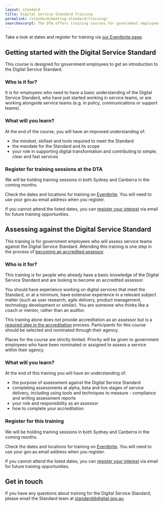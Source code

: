 ```yaml
---
layout: standard
title: Digital Service Standard Training
permalink: /standard/meeting-standard/training/
searchexcerpt: The DTA offers training courses for government employees to help service teams meet the Digital Service Standard.
---
```


Take a look at dates and register for training via [our Eventbrite page](https://www.eventbrite.com.au/o/digital-transformation-agency-8025584572).

## Getting started with the Digital Service Standard

This course is designed for government employees to get an introduction to the Digital Service Standard. 

### Who is it for?

It is for employees who need to have a basic understanding of the Digital Service Standard, who have just started working in service teams, or are working alongside service teams (e.g. in policy, communications or support teams). 

### What will you learn?

At the end of the course, you will have an improved understanding of: 

- the mindset, skillset and tools required to meet the Standard
- the mandate for the Standard and its scope 
- your role in supporting digital transformation and contributing to simple, clear and fast services

### Register for training sessions at the DTA

We will be holding training sessions in both Sydney and Canberra in the coming months. 

Check the dates and locations for training on [Eventbrite](https://www.eventbrite.com.au/o/digital-transformation-agency-8025584572). You will need to use your gov.au email address when you register.

If you cannot attend the listed dates, you can [register your interest](mailto:standard@digital.gov.au) via email for future training opportunities. 

## Assessing against the Digital Service Standard

This training is for government employees who will assess service teams against the Digital Service Standard. Attending this training is one step in the process of [becoming an accredited assessor](https://www.dta.gov.au/standard/meeting-standard/becoming-an-assessor). 

### Who is it for?

This training is for people who already have a basic knowledge of the Digital Service Standard and are looking to become an accredited assessor. 

You should have experience working on digital services that meet the Standard, or at a minimum, have extensive experience in a relevant subject matter (such as user research, agile delivery, product management, technology development or similar). You are someone who thinks like a coach or mentor, rather than an auditor. 

This training alone does not provide accreditation as an assessor but is a [required step in the accreditation](https://www.dta.gov.au/standard/meeting-standard/becoming-an-assessor) process. Participants for this course should be selected and nominated through their agency.

Places for the course are strictly limited. Priority will be given to government employees who have been nominated or assigned to assess a service within their agency.

### What will you learn? 

At the end of this training you will have an understanding of: 

- the purpose of assessment against the Digital Service Standard 
- completing assessments at alpha, beta and live stages of service delivery, including using tools and techniques to measure - compliance and writing assessment reports
- your role and responsibility as an assessor 
- how to complete your accreditation

### Register for this training

We will be holding training sessions in both Sydney and Canberra in the coming months. 

Check the dates and locations for training on [Eventbrite](https://www.eventbrite.com.au/o/digital-transformation-agency-8025584572). You will need to use your gov.au email address when you register.

If you cannot attend the listed dates, you can [register your interest](mailto:standard@digital.gov.au) via email for future training opportunities. 

## Get in touch

If you have any questions about training for the Digital Service Standard, please email the Standard team at [standard@digital.gov.au](mailto:standard@digital.gov.au) 
